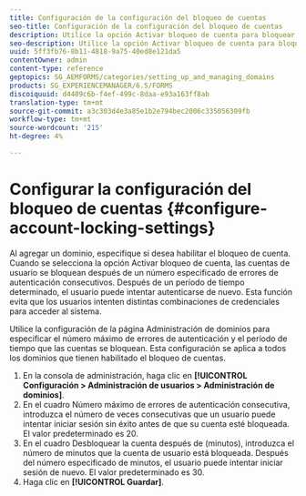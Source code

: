 ```yaml
---
title: Configuración de la configuración del bloqueo de cuentas
seo-title: Configuración de la configuración del bloqueo de cuentas
description: Utilice la opción Activar bloqueo de cuenta para bloquear las cuentas de usuario después de un número especificado de errores de autenticación consecutivos.
seo-description: Utilice la opción Activar bloqueo de cuenta para bloquear las cuentas de usuario después de un número especificado de errores de autenticación consecutivos.
uuid: 5ff3fb76-8b11-4818-9a75-40ed8e121da5
contentOwner: admin
content-type: reference
geptopics: SG_AEMFORMS/categories/setting_up_and_managing_domains
products: SG_EXPERIENCEMANAGER/6.5/FORMS
discoiquuid: d4409c6b-f4ef-499c-8daa-e93a163ff8ab
translation-type: tm+mt
source-git-commit: a3c303d4e3a85e1b2e794bec2006c335056309fb
workflow-type: tm+mt
source-wordcount: '215'
ht-degree: 4%

---
```



# Configurar la configuración del bloqueo de cuentas {#configure-account-locking-settings}

Al agregar un dominio, especifique si desea habilitar el bloqueo de cuenta. Cuando se selecciona la opción Activar bloqueo de cuenta, las cuentas de usuario se bloquean después de un número especificado de errores de autenticación consecutivos. Después de un período de tiempo determinado, el usuario puede intentar autenticarse de nuevo. Esta función evita que los usuarios intenten distintas combinaciones de credenciales para acceder al sistema.

Utilice la configuración de la página Administración de dominios para especificar el número máximo de errores de autenticación y el período de tiempo que las cuentas se bloquean. Esta configuración se aplica a todos los dominios que tienen habilitado el bloqueo de cuentas.

1. En la consola de administración, haga clic en **[!UICONTROL Configuración > Administración de usuarios > Administración de dominios]**.
1. En el cuadro Número máximo de errores de autenticación consecutiva, introduzca el número de veces consecutivas que un usuario puede intentar iniciar sesión sin éxito antes de que su cuenta esté bloqueada. El valor predeterminado es 20.
1. En el cuadro Desbloquear la cuenta después de (minutos), introduzca el número de minutos que la cuenta de usuario está bloqueada. Después del número especificado de minutos, el usuario puede intentar iniciar sesión de nuevo. El valor predeterminado es 30.
1. Haga clic en **[!UICONTROL Guardar]**.

